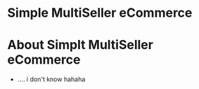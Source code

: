 <h1>Simple MultiSeller eCommerce</h1>

# About Simplt MultiSeller eCommerce

- .... i don't know hahaha
